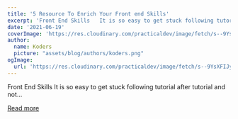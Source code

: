 ```yaml
---
title: '5 Resource To Enrich Your Front end Skills'
excerpt: 'Front End Skills   It is so easy to get stuck following tutorial after tutorial and not...'
date: '2021-06-19'
coverImage: 'https://res.cloudinary.com/practicaldev/image/fetch/s--9YsXFIJy--/c_imagga_scale,f_auto,fl_progressive,h_420,q_auto,w_1000/https://dev-to-uploads.s3.amazonaws.com/uploads/articles/7ku0o57ioar9w0yri967.jpg'
author:
  name: Koders
  picture: "assets/blog/authors/koders.png"
ogImage:
  url: 'https://res.cloudinary.com/practicaldev/image/fetch/s--9YsXFIJy--/c_imagga_scale,f_auto,fl_progressive,h_420,q_auto,w_1000/https://dev-to-uploads.s3.amazonaws.com/uploads/articles/7ku0o57ioar9w0yri967.jpg'
---
```


Front End Skills   It is so easy to get stuck following tutorial after tutorial and not...

[Read more](https://dev.to/rezaulkarim/5-resource-to-enrich-your-front-end-skills-38nk)
